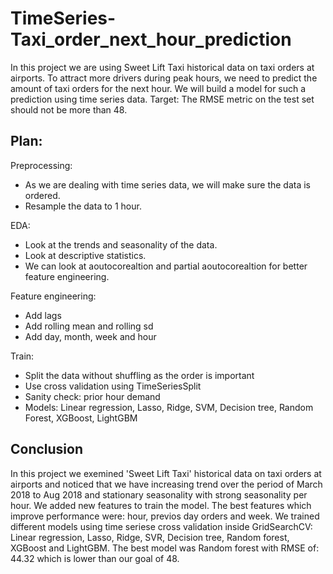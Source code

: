 # TimeSeries-Taxi_order_next_hour_prediction
In this project we are using Sweet Lift Taxi historical data on taxi orders at airports. To attract more drivers during peak hours, we need to predict the amount of taxi orders for the next hour. We will build a model for such a prediction using time series data. Target: The RMSE metric on the test set should not be more than 48.

## Plan:
Preprocessing:
 - As we are dealing with time series data, we will make sure the data is ordered.
 - Resample the data to 1 hour.
 
 EDA:
  - Look at the trends and seasonality of the data.
  - Look at descriptive statistics.
  - We can look at aoutocorealtion and partial aoutocorealtion for better feature engineering.

Feature engineering:
- Add lags
- Add rolling mean and rolling sd
- Add day, month, week and hour

Train:
- Split the data without shuffling as the order is important
- Use cross validation using TimeSeriesSplit
- Sanity check: prior hour demand
- Models: Linear regression, Lasso, Ridge, SVM, Decision tree, Random Forest, XGBoost, LightGBM

## Conclusion
In this project we exemined 'Sweet Lift Taxi' historical data on taxi orders at airports and noticed that we have increasing trend over the period of March 2018 to Aug 2018 and stationary seasonality with strong seasonality per hour. We added new features to train the model. The best features which improve performance were: hour, previos day orders and week. We trained different models using time seriese cross validation inside GridSearchCV: Linear regression, Lasso, Ridge, SVR, Decision tree, Random forest, XGBoost and LightGBM. The best model was Random forest with RMSE of: 44.32 which is lower than our goal of 48.
